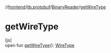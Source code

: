 //[frontend](../../../index.md)/[lib.protobuf](../index.md)/[BinaryReader](index.md)/[getWireType](get-wire-type.md)

# getWireType

[js]\
open fun [getWireType](get-wire-type.md)(): [WireType](../-wire-type/index.md)

